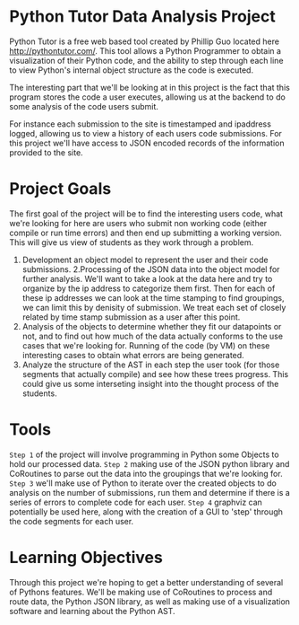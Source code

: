 Python Tutor Data Analysis Project
=============

Python Tutor is a free web based tool created by Phillip Guo located here http://pythontutor.com/. This tool allows a Python Programmer to obtain a visualization of their Python code, and the ability to step through each line to view Python's internal object structure as the code is executed.

The interesting part that we'll be looking at in this project is the fact that this program stores the code a user executes, allowing us at the backend to do some analysis of the code users submit.

For instance each submission to the site is timestamped and ipaddress logged, allowing us to view a history of each users code submissions. For this project we'll have access to JSON encoded records of the information provided to the site.

Project Goals
=============

The first goal of the project will be to find the interesting users code, what we're looking for here are users who submit non working code (either compile or run time errors) and then end up submitting a working version. This will give us view of students as they work through a problem.

1. Development an object model to represent the user and their code submissions.
2.Processing of the JSON data into the object model for further analysis. We'll want to take a look at the data here and try to organize by the ip address to categorize them first. Then for each of these ip addresses we can look at the time stamping to find groupings, we can limit this by denisity of submission. We treat each set of closely related by time stamp submission as a user after this point.
3. Analysis of the objects to determine whether they fit our datapoints or not, and to find out how much of the data actually conforms to the use cases that we're looking for. Running of the code (by VM) on these interesting cases to obtain what errors are being generated.
4. Analyze the structure of the AST in each step the user took (for those segments that actually compile) and see how these trees progress. This could give us some interseting insight into the thought process of the students.

Tools
=============

`Step 1` of the project will involve programming in Python some Objects to hold our processed data.
`Step 2` making use of the JSON python library and CoRoutines to parse out the data into the groupings that we're looking for.
`Step 3` we'll make use of Python to iterate over the created objects to do analysis on the number of submissions, run them and determine if there is a series of errors to complete code for each user.
`Step 4` graphviz can potentially be used here, along with the creation of a GUI to 'step' through the code segments for each user.

Learning Objectives
=============

Through this project we're hoping to get a better understanding of several of Pythons features. We'll be making use of CoRoutines to process and route data, the Python JSON library, as well as making use of a visualization software and learning about the Python AST. 
